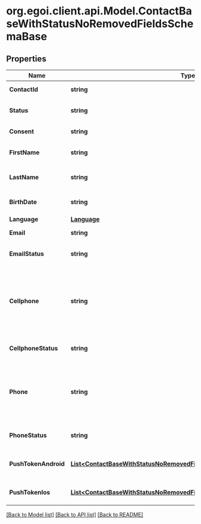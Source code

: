 
# org.egoi.client.api.Model.ContactBaseWithStatusNoRemovedFieldsSchemaBase

## Properties

Name | Type | Description | Notes
------------ | ------------- | ------------- | -------------
**ContactId** | **string** |  | [optional] [readonly] 
**Status** | **string** | Status of the contact | [optional] [default to StatusEnum.Active]
**Consent** | **string** | Contact consent | [optional] 
**FirstName** | **string** | First name of the contact | [optional] 
**LastName** | **string** | Last name of the contact | [optional] 
**BirthDate** | **string** | Birth date of the contact | [optional] 
**Language** | [**Language**](Language.md) |  | [optional] 
**Email** | **string** | Email of the contact | [optional] 
**EmailStatus** | **string** | Email channel status | [optional] 
**Cellphone** | **string** | Cellphone of the contact (country code followed by phone number, split by &#39;-&#39;) | [optional] 
**CellphoneStatus** | **string** | Cellphone channel status | [optional] 
**Phone** | **string** | Phone of the contact (country code followed by phone number, split by &#39;-&#39;) | [optional] 
**PhoneStatus** | **string** | Phone channel status | [optional] 
**PushTokenAndroid** | [**List&lt;ContactBaseWithStatusNoRemovedFieldsSchemaBasePushTokenAndroid&gt;**](ContactBaseWithStatusNoRemovedFieldsSchemaBasePushTokenAndroid.md) | Android push token of the contact | [optional] 
**PushTokenIos** | [**List&lt;ContactBaseWithStatusNoRemovedFieldsSchemaBasePushTokenIos&gt;**](ContactBaseWithStatusNoRemovedFieldsSchemaBasePushTokenIos.md) | IOS push token of the contact | [optional] 

[[Back to Model list]](../README.md#documentation-for-models)
[[Back to API list]](../README.md#documentation-for-api-endpoints)
[[Back to README]](../README.md)


